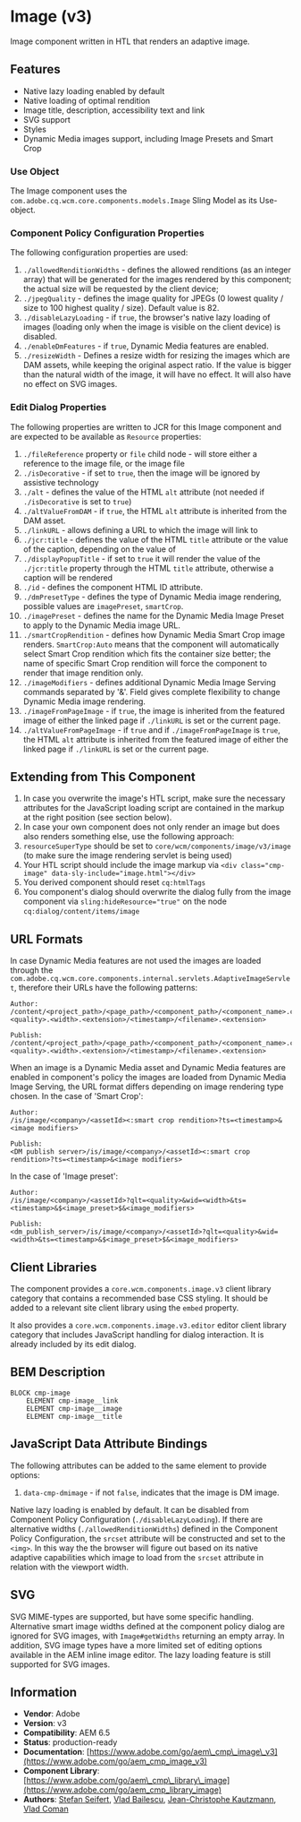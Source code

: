 <!--
Copyright 2021 Adobe

Licensed under the Apache License, Version 2.0 (the "License");
you may not use this file except in compliance with the License.
You may obtain a copy of the License at

    http://www.apache.org/licenses/LICENSE-2.0

Unless required by applicable law or agreed to in writing, software
distributed under the License is distributed on an "AS IS" BASIS,
WITHOUT WARRANTIES OR CONDITIONS OF ANY KIND, either express or implied.
See the License for the specific language governing permissions and
limitations under the License.
-->
Image (v3)
====
Image component written in HTL that renders an adaptive image.

## Features
* Native lazy loading enabled by default
* Native loading of optimal rendition
* Image title, description, accessibility text and link
* SVG support
* Styles
* Dynamic Media images support, including Image Presets and Smart Crop

### Use Object
The Image component uses the `com.adobe.cq.wcm.core.components.models.Image` Sling Model as its Use-object.

### Component Policy Configuration Properties
The following configuration properties are used:

1. `./allowedRenditionWidths` - defines the allowed renditions (as an integer array) that will be generated for the images rendered by this
component; the actual size will be requested by the client device;
2. `./jpegQuality` - defines the image quality for JPEGs (0 lowest quality / size to 100 highest quality / size). Default value is 82.
3. `./disableLazyLoading` - if `true`, the browser's native lazy loading of images (loading only when the image is visible on the client
device) is disabled.
4.  `./enableDmFeatures` - if `true`, Dynamic Media features are enabled.
5. `./resizeWidth` - Defines a resize width for resizing the images which are DAM assets, while keeping the original aspect ratio. If the value is bigger than the natural width of the image, it will have no effect. It will also have no effect on SVG images.

### Edit Dialog Properties
The following properties are written to JCR for this Image component and are expected to be available as `Resource` properties:

1. `./fileReference` property or `file` child node - will store either a reference to the image file, or the image file
1. `./isDecorative` - if set to `true`, then the image will be ignored by assistive technology
1. `./alt` - defines the value of the HTML `alt` attribute (not needed if `./isDecorative` is set to `true`)
1. `./altValueFromDAM` - if `true`, the HTML `alt` attribute is inherited from the DAM asset.
1. `./linkURL` - allows defining a URL to which the image will link to
1. `./jcr:title` - defines the value of the HTML `title` attribute or the value of the caption, depending on the value of
1. `./displayPopupTitle` - if set to `true` it will render the value of the `./jcr:title` property through the HTML `title` attribute,
otherwise a caption will be rendered
1. `./id` - defines the component HTML ID attribute.
1. `./dmPresetType` - defines the type of Dynamic Media image rendering, possible values are `imagePreset`, `smartCrop`.
1. `./imagePreset` - defines the name for the Dynamic Media Image Preset to apply to the Dynamic Media image URL.
1. `./smartCropRendition` - defines how Dynamic Media Smart Crop image renders. `SmartCrop:Auto` means that the component will automatically select Smart Crop rendition which fits the container size better; the name of specific Smart Crop rendition will force the component to render that image rendition only.
1. `./imageModifiers` - defines additional Dynamic Media Image Serving commands separated by '&amp;'. Field gives complete flexibility to change Dynamic Media image rendering.
1. `./imageFromPageImage` - if `true`, the image is inherited from the featured image of either the linked page if `./linkURL` is set or the current page.
1. `./altValueFromPageImage` - if `true` and if `./imageFromPageImage` is `true`, the HTML `alt` attribute is inherited from the featured image of either the linked page if `./linkURL` is set or the current page.

## Extending from This Component
1. In case you overwrite the image's HTL script, make sure the necessary attributes for the JavaScript loading script are contained in the markup at the right position (see section below).
2. In case your own component does not only render an image but does also renders something else, use the following approach:
  1. `resourceSuperType` should be set to `core/wcm/components/image/v3/image` (to make sure the image rendering servlet is being used)
  2. Your HTL script should include the image markup via `<div class="cmp-image" data-sly-include="image.html"></div>`
  3. You derived component should reset `cq:htmlTags`
  4. You component's dialog should overwrite the dialog fully from the image component via `sling:hideResource="true"` on the node `cq:dialog/content/items/image`

## URL Formats
In case Dynamic Media features are not used the images are loaded through the `com.adobe.cq.wcm.core.components.internal.servlets.AdaptiveImageServlet`, therefore their URLs have the following patterns:

```
Author:
/content/<project_path>/<page_path>/<component_path>/<component_name>.coreimg.<quality>.<width>.<extension>/<timestamp>/<filename>.<extension>

Publish:
/content/<project_path>/<page_path>/<component_path>/<component_name>.coreimg.<quality>.<width>.<extension>/<timestamp>/<filename>.<extension>
```
When an image is a Dynamic Media asset and Dynamic Media features are enabled in component's policy the images are loaded from Dynamic Media Image Serving, the URL format differs depending on image rendering type chosen. In the case of 'Smart Crop':
```
Author:
/is/image/<company>/<assetId><:smart crop rendition>?ts=<timestamp>&<image modifiers>

Publish:
<DM publish server>/is/image/<company>/<assetId><:smart crop rendition>?ts=<timestamp>&<image modifiers>
```
In the case of 'Image preset':
```
Author:
/is/image/<company>/<assetId>?qlt=<quality>&wid=<width>&ts=<timestamp>&$<image_preset>$&<image_modifiers>

Publish:
<dm_publish_server>/is/image/<company>/<assetId>?qlt=<quality>&wid=<width>&ts=<timestamp>&$<image_preset>$&<image_modifiers>
```

## Client Libraries
The component provides a `core.wcm.components.image.v3` client library category that contains a recommended base
CSS styling. It should be added to a relevant site client library using the `embed` property.

It also provides a `core.wcm.components.image.v3.editor` editor client library category that includes JavaScript
handling for dialog interaction. It is already included by its edit dialog.

## BEM Description
```
BLOCK cmp-image
    ELEMENT cmp-image__link
    ELEMENT cmp-image__image
    ELEMENT cmp-image__title
```

## JavaScript Data Attribute Bindings
The following attributes can be added to the same element to provide options:

1. `data-cmp-dmimage` - if not `false`, indicates that the image is DM image.

Native lazy loading is enabled by default. It can be disabled from Component Policy Configuration (`./disableLazyLoading`).
If there are alternative widths (`./allowedRenditionWidths`) defined in the Component Policy Configuration, the `srcset` attribute will be constructed and set to the `<img>`.
In this way the the browser will figure out based on its native adaptive capabilities which image to load from the `srcset` attribute in relation with the viewport width.

## SVG
SVG MIME-types are supported, but have some specific handling. Alternative smart image widths defined at the component policy dialog are ignored for SVG images, with `Image#getWidths` returning an empty array.
In addition, SVG image types have a more limited set of editing options available in the AEM inline image editor. The lazy loading feature is still supported for SVG images.

## Information
* **Vendor**: Adobe
* **Version**: v3
* **Compatibility**: AEM 6.5
* **Status**: production-ready
* **Documentation**: [https://www.adobe.com/go/aem\_cmp\_image\_v3](https://www.adobe.com/go/aem_cmp_image_v3)
* **Component Library**: [https://www.adobe.com/go/aem\_cmp\_library\_image](https://www.adobe.com/go/aem_cmp_library_image)
* **Authors**: [Stefan Seifert](https://github.com/stefanseifert), [Vlad Bailescu](https://github.com/vladbailescu), [Jean-Christophe Kautzmann](https://github.com/jckautzmann), [Vlad Coman](https://github.com/comanV)
